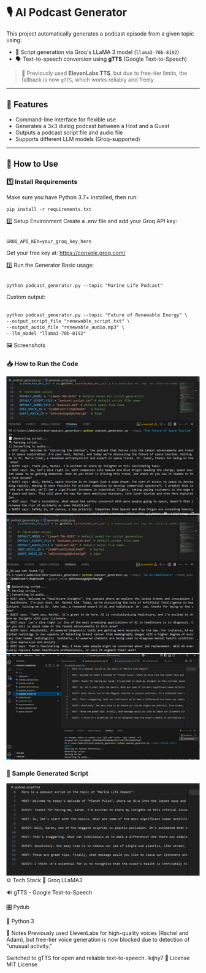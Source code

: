 # 🎙️ AI Podcast Generator

This project automatically generates a podcast episode from a given topic using:

- 💬 Script generation via Groq's LLaMA 3 model (`llama3-70b-8192`)
- 🗣️ Text-to-speech conversion using **gTTS** (Google Text-to-Speech)

> 🧠 Previously used **ElevenLabs TTS**, but due to free-tier limits, the fallback is now `gTTS`, which works reliably and freely.

---

## 📌 Features

- Command-line interface for flexible use
- Generates a 3x3 dialog podcast between a Host and a Guest
- Outputs a podcast script file and audio file
- Supports different LLM models (Groq-supported)

---

## 🚀 How to Use

### 1️⃣ Install Requirements

Make sure you have Python 3.7+ installed, then run:

```
pip install -r requirements.txt
```
2️⃣ Setup Environment
Create a .env file and add your Groq API key:
```

GROQ_API_KEY=your_groq_key_here
```
Get your free key at: https://console.groq.com/

3️⃣ Run the Generator
Basic usage:
```

python podcast_generator.py --topic "Marine Life Podcast"
```
Custom output:
```

python podcast_generator.py --topic "Future of Renewable Energy" \
--output_script_file "renewable_script.txt" \
--output_audio_file "renewable_audio.mp3" \
--llm_model "llama3-70b-8192"
```
🖼️ Screenshots
### 📥 How to Run the Code

<img src="images/p-1.PNG" width="600" alt="Running command example">
<br/>
<img src="images/p-2.PNG" width="600" alt="Script generation output">
<br/>
<img src="images/p-4.PNG" width="600" alt="Audio export log">

### 📜 Sample Generated Script

<img src="images/p-3.PNG" width="600" alt="Sample podcast_script.txt">
⚙️ Tech Stack
🧠 Groq LLaMA3

🔊 gTTS - Google Text-to-Speech

🎛️ Pydub

🐍 Python 3

📌 Notes
Previously used ElevenLabs for high-quality voices (Rachel and Adam), but free-tier voice generation is now blocked due to detection of "unusual activity."

Switched to gTTS for open and reliable text-to-speech..lkijhy7
📄 License
MIT License
